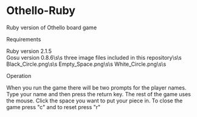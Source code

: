 # Othello-Ruby
Ruby version of Othello board game

Requirements

Ruby version 2.1.5  
Gosu version 0.8.6\s\s
three image files included in this repository\s\s
Black_Circle.png\s\s
Empty_Space.png\s\s
White_Circle.png\s\s

Operation

When you run the game there will be two prompts for the player names. 
Type your name and then press the return key.
The rest of the game uses the mouse.
Click the space you want to put your piece in.
To close the game press "c" and to reset press "r" 

